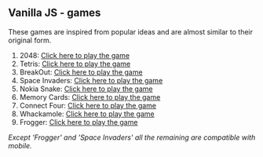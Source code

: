 ## Vanilla JS - games  
These games are inspired from popular ideas and are almost similar to their original form.  
  
  1. 2048: [Click here to play the game](https://stephenmarri.github.io/games/2048/)
  1. Tetris: [Click here to play the game](https://stephenmarri.github.io/games/tetris/)  
  2. BreakOut: [Click here to play the game](https://stephenmarri.github.io/games/breakout/)  
  3. Space Invaders: [Click here to play the game](https://stephenmarri.github.io/games/spaceInvaders/)
  4. Nokia Snake: [Click here to play the game](https://stephenmarri.github.io/games/nokiasnake/)  
  5. Memory Cards: [Click here to play the game](https://stephenmarri.github.io/games/memoryCards/)  
  6. Connect Four: [Click here to play the game](https://stephenmarri.github.io/games/connectfour/)  
  7. Whackamole: [Click here to play the game](https://stephenmarri.github.io/games/whackamole/)  
  8. Frogger: [Click here to play the game](https://stephenmarri.github.io/games/frogger/)  
  
  
<em>Except 'Frogger' and 'Space Invaders' all the remaining are compatible with mobile.</em>


